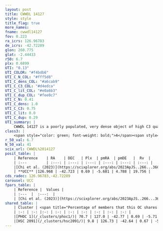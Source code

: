 ```yaml
---
layout: post
title: CWWDL 14127
style: style
title_flag: true
more_names: 
fname: cwwdl14127
fov: 0.223
ra_icrs: 126.96783
de_icrs: -42.72289
glon: 260.775
glat: -2.44433
r50: 6.7
plx: 0.6899
UTI: "0.13"
UTI_COLOR: "#f4bdb6"
UTI_C_N_COL: "#fff5d8"
UTI_C_dens_COL: "#a6cab9"
UTI_C_C3_COL: "#d4edca"
UTI_C_lit_COL: "#e0a6b3"
UTI_C_dup_COL: "#fee0c7"
UTI_C_N: 0.41
UTI_C_dens: 1.0
UTI_C_C3: 0.75
UTI_C_lit: 0.0
UTI_C_dup: 0.29
UTI_summary: |
    CWWDL 14127 is a poorly populated, very dense object of high C3 quality. It was recently reported in the literature.<br><br><span style="color: #99180f; font-weight: bold;">Warning: </span>This is possibly a duplicated object, which shares a significant percentage of members with at least one previously reported entry.
class3: |
    <span style="color: green; font-weight: bold;">A</span><span style="color: #FFC300; font-weight: bold;">B</span>
r_50_val: 6.7
N_50_val: 41
scix_url: CWWDL%2014127
posit_table: |
    | Reference    | RA    | DEC   | Plx  | pmRA  | pmDE   |  Rv  |
    | :---         | :---: | :---: | :---: | :---: | :---: | :---: |
    |[Chi et al. (2023)](https://scixplorer.org/abs/2023ApJS..266...36C) | 126.921 | -42.714 | 0.69 | -5.486 | 4.774 | 39.898 |
    | **UCC** |126.968 | -42.723 | 0.69 | -5.681 | 4.788 | 19.756 | 
cds_radec: 126.96783,-42.72289
carousel: UCC
fpars_table: |
    | Reference |  Values |
    | :---  |  :---:  |
    | [Chi et al. (2023)](https://scixplorer.org/abs/2023ApJS..266...36C) | `logAge=6.62, Z=0.3` |
shared_table: |
    | Cluster | <span title="Percentage of members that this OC shares with the ones listed">%</span>   | RA   | DEC   | Plx   | pmRA  | pmDE  | Rv | UTI |
    | :-: | :-: |:-: | :-: | :-: | :-: | :-: | :-: | :-: |
    |[PHOC 1](/_clusters/phoc1/)| 70.7 | 127.0 | -42.77 | 0.69 | -5.71 | 4.8 | 19.76 |0.58 |
    |[HSC 2091](/_clusters/hsc2091/)| 9.8 | 126.73 | -42.64 | 0.67 | -5.08 | 4.67 | 13.84 |0.49 |
---
```

